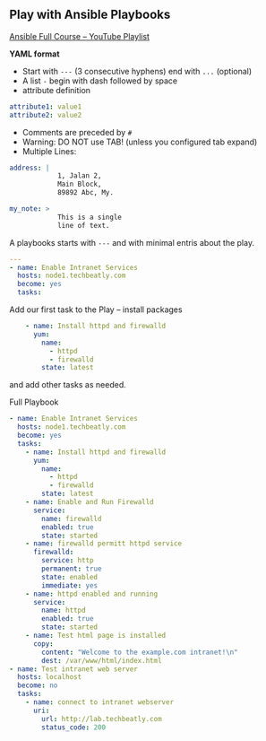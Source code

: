 ## Play with Ansible Playbooks

[Ansible Full Course – YouTube Playlist](https://youtu.be/K4wGqwS2RLw?list=PLH5uDiXcw8tSW9Y6FsVsSQJQ88tMPBsbK)

**YAML format**

- Start with `---` (3 consecutive hyphens)  end with `...` (optional)
- A list `-` begin with dash followed by space
- attribute definition
```yaml
attribute1: value1
attribute2: value2
```
- Comments are preceded by `#`
- Warning: DO NOT use TAB! (unless you configured tab expand)
- Multiple Lines:

```yaml
address: |
            1, Jalan 2,
            Main Block,
            89892 Abc, My.

my_note: >
            This is a single
            line of text.
```

A playbooks starts with `---` and with minimal entris about the play.

```yaml
---
- name: Enable Intranet Services
  hosts: node1.techbeatly.com
  become: yes
  tasks:
```

Add our first task to the Play – install packages
```yaml
    - name: Install httpd and firewalld
      yum:
        name: 
          - httpd
          - firewalld
        state: latest
``` 

and add other tasks as needed.


Full Playbook
```yaml
- name: Enable Intranet Services
  hosts: node1.techbeatly.com
  become: yes
  tasks:
    - name: Install httpd and firewalld
      yum:
        name: 
          - httpd
          - firewalld
        state: latest
    - name: Enable and Run Firewalld
      service: 
        name: firewalld
        enabled: true
        state: started
    - name: firewalld permitt httpd service
      firewalld:
        service: http
        permanent: true
        state: enabled
        immediate: yes
    - name: httpd enabled and running
      service:
        name: httpd
        enabled: true
        state: started
    - name: Test html page is installed
      copy:
        content: "Welcome to the example.com intranet!\n"
        dest: /var/www/html/index.html
- name: Test intranet web server
  hosts: localhost
  become: no
  tasks:
    - name: connect to intranet webserver
      uri: 
        url: http://lab.techbeatly.com
        status_code: 200
```        